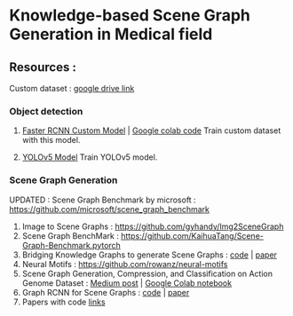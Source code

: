 # Knowledge-based Scene Graph Generation in Medical field

## Resources :

Custom dataset : [google drive link](https://drive.google.com/drive/folders/16Voi2lJ_SD5RE-jgvfypnmbYw7c-FXy4?usp=share_link)

### Object detection
1. [Faster RCNN Custom Model](https://github.com/sovit-123/fasterrcnn-pytorch-training-pipeline) |   [Google colab code](https://github.com/sovit-123/fasterrcnn-pytorch-training-pipeline/blob/main/notebook_examples/custom_faster_rcnn_training_colab.ipynb)
Train custom dataset with this model.

2. [YOLOv5 Model](https://github.com/ultralytics/yolov5/wiki/Train-Custom-Data)
Train YOLOv5 model. 

### Scene Graph Generation

UPDATED : Scene Graph Benchmark by microsoft : https://github.com/microsoft/scene_graph_benchmark
1.  Image to Scene Graphs : https://github.com/gyhandy/Img2SceneGraph
2.  Scene Graph BenchMark : https://github.com/KaihuaTang/Scene-Graph-Benchmark.pytorch
3.  Bridging Knowledge Graphs to generate Scene Graphs :   [code](https://github.com/alirezazareian/gbnet)    |    [paper](https://arxiv.org/pdf/2001.02314.pdf)
4.  Neural Motifs : https://github.com/rowanz/neural-motifs  
5.  Scene Graph Generation, Compression, and Classification on Action Genome Dataset :  [Medium post](https://medium.com/stanford-cs224w/scene-graph-generation-compression-and-classification-on-action-genome-dataset-9f692a1d5394)   |   [Google Colab notebook](https://colab.research.google.com/drive/1XDJPsD7ziqbSg67WyEM0gUOa10gkpCNK#scrollTo=SWGbM1bsT_yk)
6.  Graph RCNN for Scene Graphs :   [code](https://github.com/jwyang/graph-rcnn.pytorch)   |     [paper](https://arxiv.org/pdf/1808.00191.pdf)
7.  Papers with code [links](https://paperswithcode.com/sota/scene-graph-generation-on-visual-genome)
